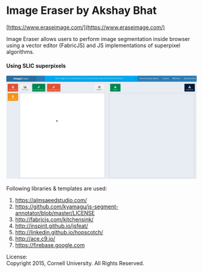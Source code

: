 Image Eraser by Akshay Bhat
=============================
[https://www.eraseimage.com/](https://www.eraseimage.com/)

Image Eraser allows users to perform image segmentation inside browser using a vector editor (FabricJS) and JS implementations of superpixel algorithms.   


#### Using SLIC superpixels     
![Segmentation](tutorial/giphy.gif "Example")     

Following libraries & templates are used:        
1. https://almsaeedstudio.com/    
2. https://github.com/kyamagu/js-segment-annotator/blob/master/LICENSE    
3. http://fabricjs.com/kitchensink/     
4. http://inspirit.github.io/jsfeat/    
5. http://linkedin.github.io/hopscotch/       
7. http://ace.c9.io/         
8. https://firebase.google.com

License:     
Copyright 2015, Cornell University. All Rights Reserved. 
